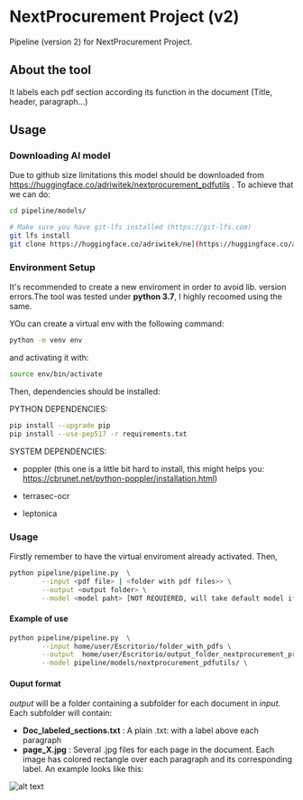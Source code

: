 # NextProcurement Project (v2)

Pipeline (version 2) for NextProcurement Project.


## About the tool
It labels each pdf section according its function in the document (Title, header, paragraph...)

## Usage

### Downloading AI model

Due to github size limitations this model should be downloaded from https://huggingface.co/adriwitek/nextprocurement_pdfutils . To achieve that we can do:


```bash
cd pipeline/models/

# Make sure you have git-lfs installed (https://git-lfs.com)
git lfs install
git clone https://huggingface.co/adriwitek/ne](https://huggingface.co/adriwitek/nextprocurement_pdfutils
```


### Environment Setup
It's recommended to create a new enviroment in order to avoid lib. version errors.The tool was tested under **python 3.7**, I highly recoomed using the same.

YOu can create a virtual env with the following command:

```bash
python -m venv env 
```

and activating it with:


```bash
source env/bin/activate
```

Then, dependencies should be installed:


PYTHON DEPENDENCIES:
```bash
pip install --upgrade pip
pip install --use-pep517 -r requirements.txt
```

SYSTEM DEPENDENCIES:
 - poppler (this one is a little bit hard to install, this might helps you: https://cbrunet.net/python-poppler/installation.html)

 - terrasec-ocr

 - leptonica


### Usage
Firstly remember to have the virtual enviroment already activated. Then,

```bash
python pipeline/pipeline.py  \
        --input <pdf file> | <folder with pdf files>> \
        --output <output folder> \
        --model <model paht> [NOT REQUIERED, will take default model if not specified] (desired model classify the sections (excluding tables) (title, header,etc.) )
```

#### Example of use

```bash
python pipeline/pipeline.py  \
        --input home/user/Escritorio/folder_with_pdfs \
        --output  home/user/Escritorio/output_folder_nextprocurement_project \
        --model pipeline/models/nextprocurement_pdfutils/ \
```
#### Ouput format

*output* will be a folder containing a subfolder for each document in *input*. Each subfolder will contain:
- **Doc_labeled_sections.txt** : A plain .txt:  with a label above each paragraph
- **page_X.jpg** : Several .jpg files for each page in the document. Each image has colored rectangle over each paragraph and its corresponding label. An example looks like this:

![alt text](https://github.com/TeMU-BSC/NextProcurement_v2/blob/main/img/page_0.jpg "Example of an page_X.jpg")





